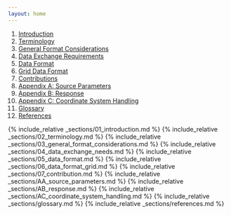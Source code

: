```yaml
---
layout: home
---
```


1. [Introduction](#introduction)
2. [Terminology](#terminology)
3. [General Format Considerations](#general-format-considerations)
4. [Data Exchange Requirements](#data-exchange-needs)
5. [Data Format](#data-format)
6. [Grid Data Format](#data-format-grid)
7. [Contributions](#feedback-mechanism)
8. [Appendix A: Source Parameters](#appendix-a-source-parameters)
9. [Appendix B: Response](#appendix-b-response)
10. [Appendix C: Coordinate System Handling](#appendix-c-coordinate-system-handling)
11. [Glossary](#glossary)
12. [References](#references)

{% include_relative _sections/01_introduction.md %}
{% include_relative _sections/02_terminology.md %}
{% include_relative _sections/03_general_format_considerations.md %}
{% include_relative _sections/04_data_exchange_needs.md %}
{% include_relative _sections/05_data_format.md %}
{% include_relative _sections/06_data_format_grid.md %}
{% include_relative _sections/07_contribution.md %}
{% include_relative _sections/AA_source_parameters.md %}
{% include_relative _sections/AB_response.md %}
{% include_relative _sections/AC_coordinate_system_handling.md %}
{% include_relative _sections/glossary.md %}
{% include_relative _sections/references.md %}